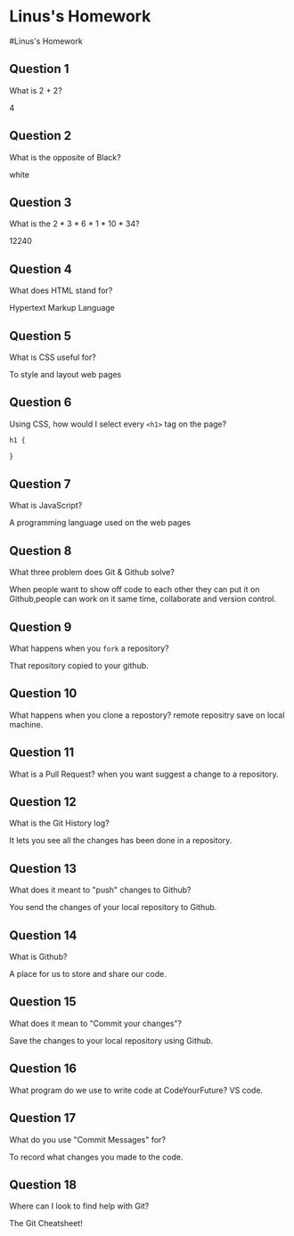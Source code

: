 # Linus's Homework

#Linus's Homework

## Question 1

What is 2 + 2?

4

## Question 2

What is the opposite of Black?

white

## Question 3

What is the  2 * 3 * 6 * 1 * 10 * 34?

12240

## Question 4 

What does HTML stand for?

Hypertext Markup Language

## Question 5

What is CSS useful for?

To style and layout web pages

## Question 6

Using CSS, how would I select every `<h1>` tag on the page?

```css
h1 {

}
```

## Question 7

What is JavaScript?

A programming language used on the web pages

## Question 8

What three problem does Git & Github solve?

When people want to show off code to each other they can put it on Github,people can work on it same time, collaborate and version control.

## Question 9

What happens when you `fork` a repository?

That repository copied to your github.

## Question 10 

What happens when you clone a repostory?
remote repositry save on local machine.

## Question 11

What is a Pull Request?
when you want suggest a change to a repository.


## Question 12

What is the Git History log?

It lets you see all the changes has been done in a repository.

## Question 13

What does it meant to "push" changes to Github?

You send the changes of your local repository to Github.

## Question 14

What is Github?

A place for us to store and share our code.

## Question 15

What does it mean to "Commit your changes"?

Save the changes to  your local repository using Github.

## Question 16

What program do we use to write code at CodeYourFuture?
VS code.

## Question 17

What do you use "Commit Messages" for?

To record what changes you made to the code.

## Question 18

Where can I look to find help with Git?

The Git Cheatsheet!
